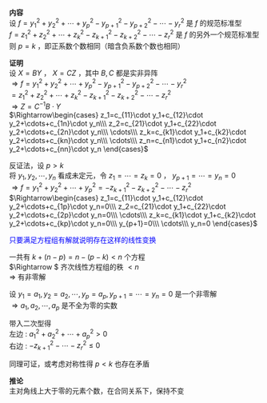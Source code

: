 **内容**  
设 $f=y_1^2+y_2^2+\cdots+y_p^2-y_{p+1}^2-y_{p+2}^2-\cdots-y_r^2$ 是 $f$ 的规范标准型  
$f=z_1^2+z_2^2+\cdots+z_k^2-z_{k+1}^2-z_{k+2}^2-\cdots-z_r^2$ 是 $f$ 的另外一个规范标准型  
则 $p=k$ ，即正系数个数相同（暗含负系数个数也相同）  
  
**证明**  
设 $X=BY$ ， $X=CZ$ ，其中 $B,C$ 都是实非异阵  
$\Rightarrow f=y_1^2+y_2^2+\cdots+y_p^2-y_{p+1}^2-y_{p+2}^2-\cdots-y_r^2$  
$=z_1^2+z_2^2+\cdots+z_k^2-z_{k+1}^2-z_{k+2}^2-\cdots-z_r^2$  
$\Rightarrow Z=C^{-1}B\cdot Y$  
$\Rightarrow\begin{cases}  
z_1=c_{11}\cdot y_1+c_{12}\cdot y_2+\cdots+c_{1n}\cdot y_n\\\  
z_2=c_{21}\cdot y_1+c_{22}\cdot y_2+\cdots+c_{2n}\cdot y_n\\\  
\cdots\\\  
z_k=c_{k1}\cdot y_1+c_{k2}\cdot y_2+\cdots+c_{kn}\cdot y_n\\\  
\cdots\\\  
z_n=c_{n1}\cdot y_1+c_{n2}\cdot y_2+\cdots+c_{nn}\cdot y_n  
\end{cases}$  
  
反证法，设 $p>k$  
将 $y_1,y_2,\cdots,y_n$ 看成未定元，令 $z_1=\cdots=z_k=0$ ， $y_{p+1}=\cdots=y_n=0$  
$\Rightarrow f=y_1^2+y_2^2+\cdots+y_p^2=-z_{k+1}^2-z_{k+2}^2-\cdots-z_r^2$  
$\Rightarrow\begin{cases}  
z_1=c_{11}\cdot y_1+c_{12}\cdot y_2+\cdots+c_{1p}\cdot y_n=0\\\  
z_2=c_{21}\cdot y_1+c_{22}\cdot y_2+\cdots+c_{2p}\cdot y_n=0\\\  
\cdots\\\  
z_k=c_{k1}\cdot y_1+c_{k2}\cdot y_2+\cdots+c_{kp}\cdot y_n=0\\\  
y_{p+1}=0\\\  
\cdots\\\  
y_n=0  
\end{cases}$  
  
<font color=blue>只要满足方程组有解就说明存在这样的线性变换</font>  
  
一共有 $k+(n-p)=n-(p-k)<n$ 个方程  
$\Rightarrow $ 齐次线性方程组的秩 $<n$  
$\Rightarrow$ 有非零解  
  
设 $y_1=a_1,y_2=a_2,\cdots,y_p=a_p,y_{p+1}=\cdots=y_n=0$ 是一个非零解  
$\Rightarrow a_1,a_2,\cdots,a_p$ 是不全为零的实数  
  
带入二次型得  
左边 :  $a_1^2+a_2^2+\cdots+a_p^2>0$  
右边 :  $-z_{k+1}^2-\cdots-z_r^2\leq0$  
  
同理可证，或考虑对称性得 $p<k$ 也存在矛盾  
  
**推论**  
主对角线上大于零的元素个数，在合同关系下，保持不变  
